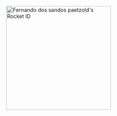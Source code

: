 <a href="https://app.rocketseat.com.br/me/nandopaet"><img src="https://app.rocketseat.com.br/api/rocketid/share?slug=nandopaet&type=card" width="280" alt="Fernando dos sandos paetzold's Rocket ID"/></a>
